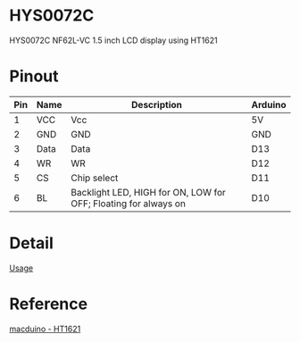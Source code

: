 # HYS0072C
HYS0072C NF62L-VC 1.5 inch LCD display using HT1621

# Pinout
| Pin | Name | Description | Arduino |
| --- | --- | --- | --- |
| 1 | VCC | Vcc | 5V |
| 2 | GND | GND | GND |
| 3 | Data | Data | D13 |
| 4 | WR | WR | D12 |
| 5 | CS | Chip select | D11 |
| 6 | BL | Backlight LED, HIGH for ON, LOW for OFF; Floating for always on | D10 |

# Detail
[Usage](https://allenchak.wordpress.com/2020/12/11/lcd-display-using-ht1621/)

# Reference
[macduino - HT1621](https://macduino.blogspot.com/2015/02/HT1621.html)

